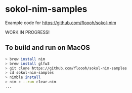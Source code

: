 # sokol-nim-samples
Example code for https://github.com/floooh/sokol-nim

WORK IN PROGRESS!

## To build and run on MacOS

```sh
> brew install nim
> brew install glfw3
> git clone https://github.com/floooh/sokol-nim-samples
> cd sokol-nim-samples
> nimble install
> nim c --run clear.nim
...
```